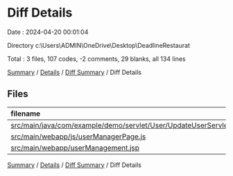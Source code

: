 # Diff Details

Date : 2024-04-20 00:01:04

Directory c:\\Users\\ADMIN\\OneDrive\\Desktop\\DeadlineRestaurat

Total : 3 files,  107 codes, -2 comments, 29 blanks, all 134 lines

[Summary](results.md) / [Details](details.md) / [Diff Summary](diff.md) / Diff Details

## Files
| filename | language | code | comment | blank | total |
| :--- | :--- | ---: | ---: | ---: | ---: |
| [src/main/java/com/example/demo/servlet/User/UpdateUserServletForAdminPage.java](/src/main/java/com/example/demo/servlet/User/UpdateUserServletForAdminPage.java) | Java | 96 | 2 | 28 | 126 |
| [src/main/webapp/js/userManagerPage.js](/src/main/webapp/js/userManagerPage.js) | JavaScript | 16 | -3 | 5 | 18 |
| [src/main/webapp/userManagement.jsp](/src/main/webapp/userManagement.jsp) | HTML | -5 | -1 | -4 | -10 |

[Summary](results.md) / [Details](details.md) / [Diff Summary](diff.md) / Diff Details